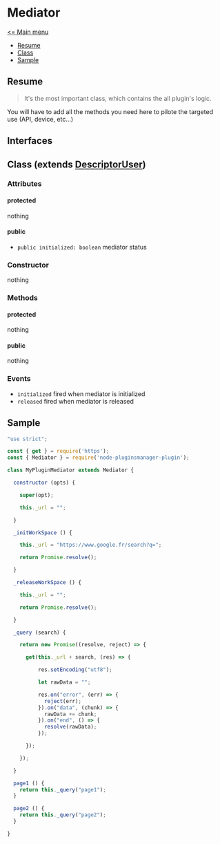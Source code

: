 # Mediator

[<= Main menu](https://github.com/Psychopoulet/node-pluginsmanager-plugin//README.md)

* [Resume](#resume)
* [Class](#class-extends-descriptoruser)
* [Sample](#sample)

## Resume

> It's the most important class, which contains the all plugin's logic.

You will have to add all the methods you need here to pilote the targeted use (API, device, etc...)

## Interfaces

## Class (extends [DescriptorUser](./DescriptorUser.md))

### Attributes

#### protected

nothing

#### public

  * ``` public initialized: boolean ``` mediator status

### Constructor

nothing

### Methods

#### protected

nothing

#### public

nothing

### Events

  * ``` initialized ``` fired when mediator is initialized
  * ``` released ``` fired when mediator is released

## Sample

```javascript
"use strict";

const { get } = require('https');
const { Mediator } = require('node-pluginsmanager-plugin');

class MyPluginMediator extends Mediator {

  constructor (opts) {

    super(opt);

    this._url = "";

  }

  _initWorkSpace () {

    this._url = "https://www.google.fr/search?q=";

    return Promise.resolve();

  }

  _releaseWorkSpace () {

    this._url = "";

    return Promise.resolve();

  }

  _query (search) {

    return new Promise((resolve, reject) => {

      get(this._url + search, (res) => {

          res.setEncoding("utf8");

          let rawData = "";

          res.on("error", (err) => {
            reject(err);
          }).on("data", (chunk) => {
            rawData += chunk;
          }).on("end", () => {
            resolve(rawData);
          });

      });

    });

  }

  page1 () {
    return this._query("page1");
  }

  page2 () {
    return this._query("page2");
  }

}
```